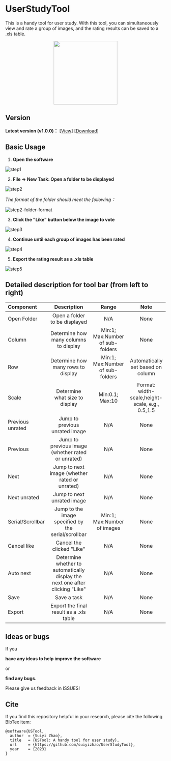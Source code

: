 # UserStudyTool
This is a handy tool for user study. With this tool, you can simultaneously view and rate a group of images, and the rating results can be saved to a .xls table.

<div align=center><img src="./tutorials-imgs/logo/logo.png#pic_center" width="200"></div>

## Version
**Latest version (v1.0.0)：** [[View]](https://github.com/suiyizhao/UserStudyTool/releases/tag/v1.0.0) [[Download]](https://github.com/suiyizhao/UserStudyTool/releases/download/v1.0.0/USTool.exe)

## Basic Usage
1. **Open the software**

![step1](./tutorials-imgs/basic-usage/step1.png)

2. **File -> New Task: Open a folder to be displayed**

![step2](./tutorials-imgs/basic-usage/step2.png)

*The format of the folder should meet the following：*

![step2-folder-format](./tutorials-imgs/basic-usage/step2-folder-format.png)

3. **Click the "Like" button below the image to vote**

![step3](./tutorials-imgs/basic-usage/step3.png)

4. **Continue until each group of images has been rated**

![step4](./tutorials-imgs/basic-usage/step4.png)

5. **Export the rating result as a .xls table**

![step5](./tutorials-imgs/basic-usage/step5.png)

## Detailed description for tool bar (from left to right)

| Component         | Description                                                                     | Range                              | Note                                                     |
| :---              |              :----:                                                             |     :----:                         |    :----:                                                |
| Open Folder       | Open a folder to be displayed                                                   | N/A                                | None                                                     |
| Column            | Determine how many columns to display                                           | Min:1; Max:Number of sub-folders   | None                                                     |
| Row               | Determine how many rows to display                                              | Min:1; Max:Number of sub-folders   | Automatically set based on column                        |
| Scale             | Determine what size to display                                                  | Min:0.1; Max:10                    | Format: width-scale,height-scale, e.g., 0.5,1.5          |
| Previous unrated  | Jump to previous unrated image                                                  | N/A                                | None                                                     |
| Previous          | Jump to previous image (whether rated or unrated)                               | N/A                                | None                                                     |
| Next              | Jump to next image (whether rated or unrated)                                   | N/A                                | None                                                     |
| Next unrated      | Jump to next unrated image                                                      | N/A                                | None                                                     |
| Serial/Scrollbar  | Jump to the image specified by the serial/scrollbar                             | Min:1; Max:Number of images        | None                                                     |
| Cancel like       | Cancel the clicked "Like"                                                       | N/A                                | None                                                     |
| Auto next         | Determine whether to automatically display the next one after clicking "Like"   | N/A                                | None                                                     |
| Save              | Save a task                                                                     | N/A                                | None                                                     |
| Export            | Export the final result as a .xls table                                         | N/A                                | None                                                     |

## Ideas or bugs
If you 

  **have any ideas to help improve the software** 

or

  **find any bugs**.

Please give us feedback in ISSUES!

## Cite
If you find this repository helpful in your research, please cite the following BibTex item:
```
@software{USTool,
  author  = {Suiyi Zhao},
  title   = {USTool: A handy tool for user study},
  url     = {https://github.com/suiyizhao/UserStudyTool},
  year    = {2023}
}
```
